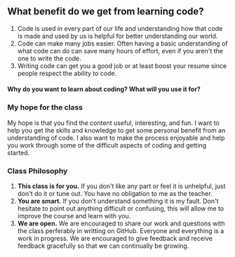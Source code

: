 ## What benefit do we get from learning code?

1. Code is used in every part of our life and understanding how that code is made and used by us is helpful for better understanding our world.
1. Code can make many jobs easier. Often having a basic understanding of what code can do can save many hours of effort, even if you aren't the one to write the code.
2. Writing code can get you a good job or at least boost your resume since people respect the ability to code.

#### Why do you want to learn about coding? What will you use it for?

### My hope for the class

My hope is that you find the content useful, interesting, and fun. I want to help you get the skills and knowledge to get some personal benefit from an understanding of code. I also want to make the process enjoyable and help you work through some of the difficult aspects of coding and getting started.

### Class Philosophy 

1. **This class is for you.** If you don't like any part or feel it is unhelpful, just don't do it or tune out. You have no obligation to me as the teacher.
2. **You are smart.** If you don't understand something it is my fault. Don't hesitate to point out anything difficult or confusing, this will allow me to improve the course and learn with you.
3. **We are open.** We are encouraged to share our work and questions with the class perferably in writting on GitHub. Everyone and everything is a work in progress. We are encouraged to give feedback and receive feedback gracefully so that we can continually be growing.

